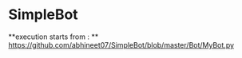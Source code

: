 # SimpleBot

**execution starts from : **
https://github.com/abhineet07/SimpleBot/blob/master/Bot/MyBot.py
